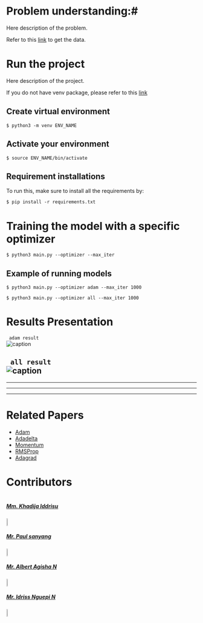 # Problem understanding:#
Here description of the problem. </br>



<!-- <br> -->
Refer to this [link](https://www.kaggle.com/competitions/dogs-vs-cats/data) to get the data.

# Run the project #
Here description of the project.

If you do not have venv package, please refer to this [link](https://linuxize.com/post/how-to-create-python-virtual-environments-on-ubuntu-18-04/)
</br>

## Create virtual environment ##

```
$ python3 -m venv ENV_NAME
```
## Activate your environment ##

```
$ source ENV_NAME/bin/activate
```

## Requirement installations ##
To run this, make sure to install all the requirements by:

```
$ pip install -r requirements.txt 
```
# Training the model with a specific optimizer #

```
$ python3 main.py --optimizer --max_iter
```
## Example of running models ##

```
$ python3 main.py --optimizer adam --max_iter 1000
```

```
$ python3 main.py --optimizer all --max_iter 1000
```

# Results Presentation

``` adam result```  </br>
![caption](figures/adam_cost_cuve.png) 

``` all result```  </br>
![caption](figures/All_cost_cuve.png) 
---
___

---
___

# Related Papers #

* <a href= 'https://arxiv.org/pdf/1412.6980.pdf'> Adam </a>
* <a href= 'https://arxiv.org/pdf/1212.5701.pdf'> Adadelta</a>
* <a href= 'https://arxiv.org/pdf/1212.5701.pdf'> Momentum</a>
* <a href= 'https://arxiv.org/pdf/1212.5701.pdf'> RMSProp</a>
* <a href= 'https://arxiv.org/pdf/1212.5701.pdf'> Adagrad</a>


# Contributors #
<div style="display:flex;align-items:center">

<div style="display:flex;align-items:center">
  <div>
    <h5> <a href='.'> Mm. Khadija Iddrisu </a> </h5> <img src="figures/cat.1.jpg" height= 7% width= 7%>
   
  <div>
        <h5> <a href='..'> Mr. Paul sanyang</a> </h5> <img src="figures/cat.1.jpg" height= 7% width= 7%>
  <div>
    <h5> <a href='.'> Mr. Albert Agisha N </a> </h5> <img src="figures/cat.1.jpg" height= 7% width= 7%>
    
  <div>
    <h5> <a href='.'> Mr. Idriss Nguepi N  </a> </h5> <img src="figures/cat.1.jpg" height= 7% width= 7%>
    
</div>